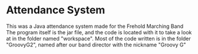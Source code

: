 # Attendance System
 This was a Java attendance system made for the Frehold Marching Band
 The program itself is the jar file, and the code is located with it to take a look at in the folder named "workspace".
 Most of the code written is in the folder "GroovyG2", named after our band director with the nickname "Groovy G"
